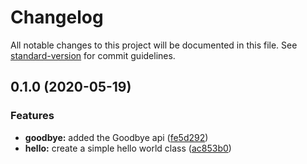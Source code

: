 # Changelog

All notable changes to this project will be documented in this file. See [standard-version](https://github.com/conventional-changelog/standard-version) for commit guidelines.

## 0.1.0 (2020-05-19)


### Features

* **goodbye:** added the Goodbye api ([fe5d292](https://github.com/dwmkerr/java-maven-standard-version-sample/commit/fe5d29273fdcbacc9bfb2b4a89a1cae147cc0047))
* **hello:** create a simple hello world class ([ac853b0](https://github.com/dwmkerr/java-maven-standard-version-sample/commit/ac853b02cfc64e8513d57cefd74d0ad2d80e59e9))
